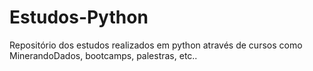 # Estudos-Python
 Repositório dos estudos realizados em python através de cursos como MinerandoDados, bootcamps, palestras, etc..

